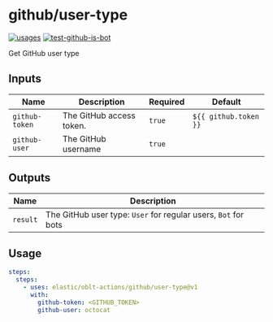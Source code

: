 # <!--name-->github/user-type<!--/name-->

[![usages](https://img.shields.io/badge/usages-white?logo=githubactions&logoColor=blue)](https://github.com/search?q=elastic%2Foblt-actions%2Fgithub%2Fis-bot+%28path%3A.github%2Fworkflows+OR+path%3A**%2Faction.yml+OR+path%3A**%2Faction.yaml%29&type=code)
[![test-github-is-bot](https://github.com/elastic/oblt-actions/actions/workflows/test-github-is-bot.yml/badge.svg?branch=main)](https://github.com/elastic/oblt-actions/actions/workflows/test-github-is-bot.yml)

<!--description-->
Get GitHub user type
<!--/description-->

## Inputs

<!--inputs-->
| Name           | Description              | Required | Default               |
|----------------|--------------------------|----------|-----------------------|
| `github-token` | The GitHub access token. | `true`   | `${{ github.token }}` |
| `github-user`  | The GitHub username      | `true`   | ` `                   |
<!--/inputs-->

## Outputs

<!--outputs-->
| Name     | Description                                                    |
|----------|----------------------------------------------------------------|
| `result` | The GitHub user type: `User` for regular users, `Bot` for bots |
<!--/outputs-->

## Usage
<!--usage action="elastic/oblt-actions/github/user-type" version="env:VERSION"-->
```yaml
steps:
  steps:
    - uses: elastic/oblt-actions/github/user-type@v1
      with:
        github-token: <GITHUB_TOKEN>
        github-user: octocat
```
<!--/usage-->
